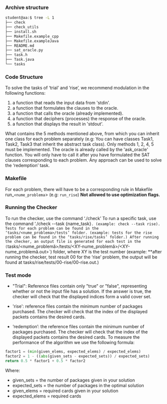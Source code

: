 ### Archive structure

```bash
student@aa:$ tree -L 1
├── check
├── check_utils
├── install.sh
├── Makefile.example_cpp
├── Makefile.exampleJava
├── README.md
├── sat_oracle.py
├── task.h
├── Task.java
└── tasks
```

### Code Structure

To solve the tasks of ‘trial’ and ‘rise’, we recommend modulation in the following functions:

1. a function that reads the input data from 'stdin'.
1. a function that formulates the clauses to the oracle.
1. a function that calls the oracle (already implemented).
1. a function that deciphers (processes) the response of the oracle.
1. a function that displays the result in 'stdout'.

What contains the 5 methods mentioned above, from which you can inherit one class for each problem separately (e.g: You can have classes Task1, Task2, Task3 that inherit the abstract task class).
Only methods 1, 2, 4, 5 must be implemented. The oracle is already called by the 'ask_oracle' function. You will only have to call it after you have formulated the SAT clauses corresponding to each problem.
Any approach can be used to solve the ‘redemption’ task.

### Makefile

For each problem, there will have to be a corresponding rule in Makefile run\_`<nume_problema`> (e.g: `run_rise`)
**Not allowed to use optimization flags.**

### Running the Checker

To run the checker, use the command ‘./check’
To run a specific task, use the command ‘./check --task {name_task}`. (example: check --task rise).
Tests for each problem can be found in the ‘tasks/<nume_problema>/tests’ folder. (example: tests for the rise problem can be found in the ‘tasks/rise/tasks’ folder.)
After running the checker, an output file is generated for each test in the (`tasks/<nume_problemă>/tests/<XY-nume_problemă>/<XY-nume_problemă.out>`) folder, where XY is the test number
(example: \*\*after running the checker, test result 00 for the ‘rise’ problem, the output will be found at tasks/rise/tests/00-rise/00-rise.out.)

### Test mode

- "Trial": Reference files contain only "true" or "false", representing whether or not the input file has a solution.
  If the answer is true, the checker will check that the displayed indices form a valid cover set.

- 'rise': reference files contain the minimum number of packages purchased. The checker will check that the index of the displayed packets contains the desired cards.
- ‘redemption’: the reference files contain the minimum number of packages purchased. The checker will check that the index of the displayed packets contains the desired cards.
  To measure the performance of the algorithm we use the following formula:

```python
factor1 = (min(given_elems, expected_elems) / expected_elems)
factor2 = 1 - ((abs(given_sets - expected_sets)) / expected_sets)
return 0.5 * factor1 + 0.5 * factor2
```

Where:

- given_sets = the number of packages given in your solution
- expected_sets = the number of packages in the optimal solution
- given_elems = required cards given in your solution
- expected_elems = required cards
